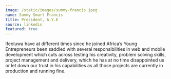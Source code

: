 ```yaml
---
image: /static/images/summy-francis.jpeg
name: Summy Smart Francis
title: President, A.Y.E
source: linkedin
featured: true
---
```


Ifeoluwa have at different times since he joined Africa’s Young Entrepreneurs been saddled with several responsibilities in web and mobile development which cuts across testing his creativity, problem solving skills, project management and delivery, which he has at no time disappointed us or let down our trust in his capabilities as all those projects are currently in production and running fine.
